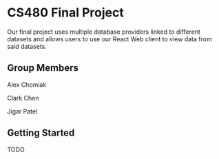 # CS480 Final Project
Our final project uses multiple database providers linked to different datasets and allows users to use our React Web client to view data from said datasets.

## Group Members
Alex Chomiak

Clark Chen

Jigar Patel

## Getting Started
TODO